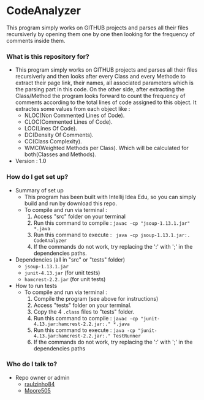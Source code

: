 # CodeAnalyzer #

This program simply works on GITHUB projects and parses all their files recursiverly by opening them one by one then looking for the frequency of comments inside them.

### What is this repository for? ###

* This program simply works on GITHUB projects and parses all their files recursiverly and then looks after every Class and every Methode to extract their page link, their names, all associated parameters which is the parsing part in this code. On the other side, after extracting the Class/Method the program looks forward to count the frequency of comments according to the total lines of code assigned to this object. It extractes some values from each object like : 
  - NLOC(Non Commented Lines of Code).
  - CLOC(Commented Lines of Code).
  - LOC(Lines Of Code).
  - DC(Density Of Comments).
  - CC(Class Complexity).
  - WMC(Weighted Methods per Class).
Which will be calculated for both(Classes and Methods).
* Version : 1.0

### How do I get set up? ###

* Summary of set up
    - This program has been built with Intellij Idea Edu, so you can simply build and run
    by download this repo.
    - To compile and run via terminal :
        1. Access "src" folder on your terminal 
        2. Run this command to compile : ``` javac -cp "jsoup-1.13.1.jar" *.java ```
        3. Run this command to execute : ```  java -cp jsoup-1.13.1.jar:. CodeAnalyzer ```
        4. If the commands do not work, try replacing the ':' with ';' in the dependencies paths.
* Dependencies (all in "src" or "tests" folder)
    - ``` jsoup-1.13.1.jar ```
    - ``` junit-4.13.jar ``` (for unit tests)
    - ``` hamcrest-2.2.jar ``` (for unit tests)
* How to run tests
    - To compile and run via terminal :
        1. Compile the program (see above for instructions)
        2. Access "tests" folder on your terminal. 
        3. Copy the 4 ``` .class ``` files to "tests" folder.
        4. Run this command to compile : ``` javac -cp "junit-4.13.jar:hamcrest-2.2.jar:." *.java ```
        5. Run this command to execute : ``` java -cp "junit-4.13.jar:hamcrest-2.2.jar:." TestRunner ```
        6. If the commands do not work, try replacing the ':' with ';' in the dependencies paths

### Who do I talk to? ###

* Repo owner or admin
    - [raulzinho84](https://github.com/raulzinho84)
    - [Moore505](https://github.com/Moore505)
